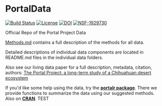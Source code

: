 # PortalData

<!-- badges: start -->
[![Build Status](https://github.com/weecology/PortalData/workflows/CI/badge.svg)](https://github.com/weecology/PortalData/actions)
[![License](http://i.creativecommons.org/p/zero/1.0/88x31.png)](https://raw.githubusercontent.com/weecology/PortalData/main/LICENSE)
[![DOI](https://zenodo.org/badge/DOI/10.5281/zenodo.1215988.svg)](https://doi.org/10.5281/zenodo.1215988)
[![NSF-1929730](https://img.shields.io/badge/NSF-1929730-blue.svg)](https://nsf.gov/awardsearch/showAward?AWD_ID=1929730)
<!-- badges: end -->

Official Repo of the Portal Project Data

[Methods.md](SiteandMethods/Methods.md) contains a full description of the methods for all data.

Detailed descriptions of individual data components are located in README.md files in the individual data folders.

Also see our living data paper for a full description, metadata, citation, authors: [The Portal Project: a long-term study of a Chihuahuan desert ecosystem](https://doi.org/10.1101/332783)

If you'd like some help using the data, try the **[portalr package](https://github.com/weecology/portalr)**. There we provide functions to summarize the data using our suggested methods. Also on **[CRAN](https://cran.r-project.org/web/packages/portalr/index.html)**.
TEST
